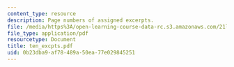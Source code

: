 ```yaml
---
content_type: resource
description: Page numbers of assigned excerpts.
file: /media/https%3A/open-learning-course-data-rc.s3.amazonaws.com/21l-481-victorian-literature-and-culture-spring-2003/0b23dba9af78489a50ea77e029845251_ten_excpts.pdf
file_type: application/pdf
resourcetype: Document
title: ten_excpts.pdf
uid: 0b23dba9-af78-489a-50ea-77e029845251
---
```

